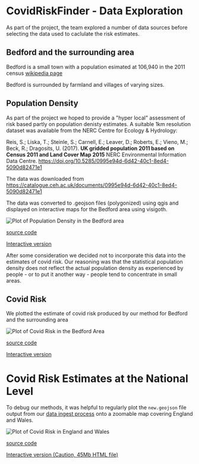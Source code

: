 # CovidRiskFinder - Data Exploration

As part of the project, the team explored a number of data sources before selecting the data used to caclulate the risk estimates.

## Bedford and the surrounding area

Bedford is a small town with a population esimated at 106,940 in the 2011 census [wikipedia page](https://en.wikipedia.org/wiki/Bedford)

Bedford is surrounded by farmland and villages of varying sizes.

## Population Density

As part of the project we hoped to provide a "hyper local" assessment of risk based partly on population
denisty estimates.  A suitable 1km resolution dataset was available from the NERC Centre for Ecology & Hydrology:

Reis, S.; Liska, T.; Steinle, S.; Carnell, E.; Leaver, D.; Roberts, E.; Vieno, M.; Beck, R.; Dragosits, U. (2017). <b>UK gridded population 2011 based on Census 2011 and Land Cover Map 2015</b> NERC Environmental Information Data Centre. https://doi.org/10.5285/0995e94d-6d42-40c1-8ed4-5090d82471e1
          
The data was downloaded from https://catalogue.ceh.ac.uk/documents/0995e94d-6d42-40c1-8ed4-5090d82471e1

The data was converted to .geojson files (polygonized) using qgis and displayed on interactive maps for the Bedford area using visigoth.

![Plot of Population Density in the Bedford area](https://riskyviz.github.io/webapp/data_exploration/bedford_residential_population_density.png)

[source code](bedford_residential_population_density.py)

[Interactive version](https://riskyviz.github.io/webapp/data_exploration/edford_residential_population_density.html)

After some consideration we decided not to incorporate this data into the estimates of covid risk.  Our reasoning was that 
the statistical population density does not reflect the actual population density as experienced by people - or to put it 
another way - people tend to concentrate in small areas.

## Covid Risk

We plotted the estimate of covid risk produced by our method for Bedford and the surrounding area

![Plot of Covid Risk in the Bedford Area](https://riskyviz.github.io/webapp/data_exploration/bedford_risk.png)

[source code](risk_bedford.py)

[Interactive version](https://riskyviz.github.io/webapp/data_exploration/bedford_risk.html)

# Covid Risk Estimates at the National Level

To debug our methods, it was helpful to regularly plot the `new.geojson` file output from our [data ingest process](../data_ingest/README.md)
onto a zoomable map covering England and Wales.

![Plot of Covid Risk in England and Wales](https://riskyviz.github.io/webapp/data_exploration/england_wales_risk.png)

[source code](risk_bedford.py)

[Interactive version (Caution, 45Mb HTML file)](https://riskyviz.github.io/webapp/data_exploration/england_wales_risk.html)
